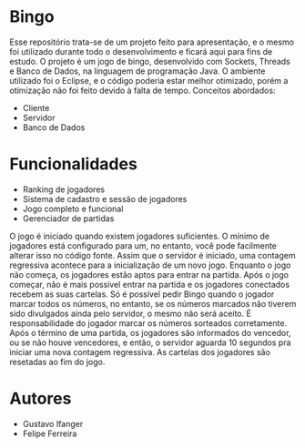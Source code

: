 # Bingo
Esse repositório trata-se de um projeto feito para apresentação, e o mesmo foi utilizado durante todo o desenvolvimento e ficará aqui para fins de estudo.
O projeto é um jogo de bingo, desenvolvido com Sockets, Threads e Banco de Dados, na linguagem de programação Java.
O ambiente utilizado foi o Eclipse, e o código poderia estar melhor otimizado, porém a otimização não foi feito devido à falta de tempo.
Conceitos abordados:
  - Cliente
  - Servidor
  - Banco de Dados

# Funcionalidades

  - Ranking de jogadores
  - Sistema de cadastro e sessão de jogadores
  - Jogo completo e funcional
  - Gerenciador de partidas


O jogo é iniciado quando existem jogadores suficientes. O mínimo de jogadores está configurado para um, no entanto, você pode facilmente alterar isso no código fonte. Assim que o servidor é iniciado, uma contagem regressiva acontece para a inicialização de um novo jogo. Enquanto o jogo não começa, os jogadores estão aptos para entrar na partida. Após o jogo começar, não é mais possível entrar na partida e os jogadores conectados recebem as suas cartelas. Só é possível pedir Bingo quando o jogador marcar todos os números, no entanto, se os números marcados não tiverem sido divulgados ainda pelo servidor, o mesmo não será aceito. É responsabilidade do jogador marcar os números sorteados corretamente.
Após o término de uma partida, os jogadores são informados do vencedor, ou se não houve vencedores, e então, o servidor aguarda 10 segundos pra iniciar uma nova contagem regressiva. As cartelas dos jogadores são resetadas ao fim do jogo.


# Autores
  - Gustavo Ifanger
  - Felipe Ferreira